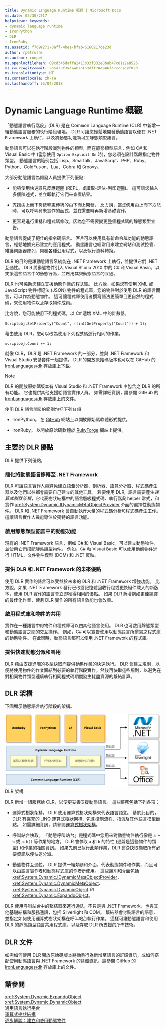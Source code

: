 ```yaml
---
title: Dynamic Language Runtime 概觀 | Microsoft Docs
ms.date: 03/30/2017
helpviewer_keywords:
- dynamic language runtime
- IronPython
- DLR
- IronRuby
ms.assetid: f769a271-8aff-4bea-bfab-6160217ce23d
author: rpetrusha
ms.author: ronpet
ms.openlocfilehash: 09cd345daffa2418b33f032e8bab47c81e2a8526
ms.sourcegitcommit: 3d5d33f384eeba41b2dff79d096f47ccc8d8f03d
ms.translationtype: HT
ms.contentlocale: zh-TW
ms.lasthandoff: 05/04/2018
---
```

# <a name="dynamic-language-runtime-overview"></a>Dynamic Language Runtime 概觀
「動態語言執行階段」(DLR) 是在 Common Language Runtime (CLR) 中新增一組動態語言服務的執行階段環境。 DLR 可讓您輕鬆地開發動態語言以便在 .NET Framework 上執行，以及將動態功能新增至靜態類型語言。  
  
 動態語言可以在執行階段識別物件的類型，而在靜態類型語言，例如 C# 和 Visual Basic 中 (當您使用 `Option Explicit On` 時)，您必須在設計階段指定物件類型。 動態語言的範例包括 Lisp、Smalltalk、JavaScript、PHP、Ruby、Python、ColdFusion、Lua、Cobra 和 Groovy。  
  
 大部分動態語言為開發人員提供下列優點：  
  
-   能夠使用快速意見反應迴圈 (REPL，或讀取-評估-列印迴圈)。 這可讓您輸入多個陳述式，並立即執行它們來查看結果。  
  
-   支援由上而下開發和更傳統的由下而上開發。 比方說，當您使用由上而下方法時，可以呼叫尚未實作的函式，並在需要時再新增基礎實作。  
  
-   更容易進行重構和程式碼修改，因為您不需要變更整個程式碼的靜態類型宣告。  
  
 動態語言促成了絕佳的指令碼語言。 客戶可以使用具有新命令和功能的動態語言，輕鬆地擴充已建立的應用程式。 動態語言也經常用來建立網站和測試控管、維護伺服器陣列、開發各種公用程式，以及執行資料轉換。  
  
 DLR 的目的是讓動態語言系統能在 .NET Framework 上執行，並提供它們 .NET 互通性。 DLR 將動態物件引入 Visual Studio 2010 中的 C# 和 Visual Basic，以支援這些語言中的動態行為，並啟用其與動態語言的互通。  
  
 DLR 也可協助您建立支援動態作業的程式庫。 比方說，如果您有使用 XML 或 JavaScript 物件標記法 (JSON) 物件的程式庫，您的物件對於使用 DLR 的語言而言，可以作為動態物件。 這可讓程式庫使用者撰寫語法更簡單且更自然的程式碼，來使用物件以及存取物件成員。  
  
 比方說，您可能使用下列程式碼，以 C# 遞增 XML 中的計數器。  
  
 `Scriptobj.SetProperty("Count", ((int)GetProperty("Count")) + 1);`  
  
 藉由使用 DLR，您可以改為使用下列程式碼進行相同的作業。  
  
 `scriptobj.Count += 1;`  
  
 就像 CLR，DLR 是 .NET Framework 的一部分，並與 .NET Framework 和 Visual Studio 安裝套件一起提供。 DLR 的開放原始碼版本也可以在 GitHub 的 [IronLanguages/dlr](https://github.com/IronLanguages/dlr) 存放庫上下載。  
  
> [!NOTE]
>  DLR 的開放原始碼版本有 Visual Studio 和 .NET Framework 中包含之 DLR 的所有功能。 它也提供其他支援給語言實作人員。 如需詳細資訊，請參閱 GitHub 的 [IronLanguages/dlr](https://github.com/IronLanguages/dlr) 存放庫上的文件。 
  
 使用 DLR 語言開發的範例包括下列各項：  
  
-   IronPython。 在 [GitHub](https://github.com/IronLanguages/ironpython2) 網站上以開放原始碼軟體形式提供。  
  
-   IronRuby。 以開放原始碼軟體於 [RubyForge](http://go.microsoft.com/fwlink/?LinkId=141044) 網站上提供。  
  
## <a name="primary-dlr-advantages"></a>主要的 DLR 優點  
 DLR 提供下列優點。  
  
### <a name="simplifies-porting-dynamic-languages-to-the-net-framework"></a>簡化將動態語言移轉至 .NET Framework  
 DLR 可讓語言實作人員避免建立語彙分析器、剖析器、語意分析器、程式碼產生器以及他們以往都會需要自己建立的其他工具。 若要使用 DLR，語言需要產生*運算式樹狀架構*，它代表樹狀結構中的語言層級程式碼、執行階段 helper 常式，和實作 <xref:System.Dynamic.IDynamicMetaObjectProvider> 介面的選擇性動態物件。 DLR 和 .NET Framework 會自動執行大量的程式碼分析和程式碼產生工作。 這讓語言實作人員能專注於獨特的語言功能。  
  
### <a name="enables-dynamic-features-in-statically-typed-languages"></a>啟用靜態類型語言中的動態功能  
 現有的 .NET Framework 語言，例如 C# 和 Visual Basic，可以建立動態物件，並使用它們搭配靜態類型物件。 例如，C# 和 Visual Basic 可以使用動態物件進行 HTML、文件物件模型 (DOM) 和 .NET 反映。  
  
### <a name="provides-future-benefits-of-the-dlr-and-net-framework"></a>提供 DLR 和 .NET Framework 的未來優點  
 使用 DLR 實作的語言可以受益於未來的 DLR 和 .NET Framework 增強功能。 比方說，如果 .NET Framework 發行已改善記憶體回收行程或更快組件載入的新版本，使用 DLR 實作的語言會立即獲得相同的優點。 如果 DLR 新增例如更佳編譯的最佳化作業，使用 DLR 實作的所有語言效能也會改善。  
  
### <a name="enables-sharing-of-libraries-and-objects"></a>啟用程式庫和物件的共用  
 實作在一種語言中的物件和程式庫可以由其他語言使用。 DLR 也可啟用靜態類型和動態語言之間的交互操作。 例如，C# 可以宣告使用以動態語言所撰寫之程式庫的動態物件。 在此同時，動態語言都可以使用 .NET Framework 的程式庫。  
  
### <a name="provides-fast-dynamic-dispatch-and-invocation"></a>提供快速動態分派和叫用  
 DLR 藉由支援進階的多型快取而提供動態作業的快速執行。 DLR 會建立規則，以便將使用物件的作業繫結到必要的執行階段實作，然後再快取這些規則，以避免在對相同物件類型連續執行相同程式碼期間發生耗盡資源的繫結計算。  
  
## <a name="dlr-architecture"></a>DLR 架構  
 下圖顯示動態語言執行階段的架構。  
  
 ![Dynamic Language Runtime 架構概觀](../../../docs/framework/reflection-and-codedom/media/dlr-archoverview.png "DLR_ArchOverview")  
DLR 架構  
  
 DLR 新增一組服務給 CLR，以便更妥善支援動態語言。 這些服務包括下列各項：  
  
-   運算式樹狀架構。 DLR 使用運算式樹狀架構來代表語言語意。 基於此目的，DLR 有擴充的 LINQ 運算式樹狀架構，包含控制流程、指派及其他語言模型節點。 如需詳細資訊，請參閱[運算式樹狀架構](http://msdn.microsoft.com/library/fb1d3ed8-d5b0-4211-a71f-dd271529294b)。  
  
-   呼叫站台快取。 「動態呼叫站台」是程式碼中您用來對動態物件執行像是 `a + b` 或 `a.b()` 等作業的地方。 DLR 會快取 `a` 和 `b` 的特性 (通常是這些物件的類型) 和作業的相關資訊。 如果先前已執行此類作業，DLR 會從快取擷取所有必要資訊以便快速分派。  
  
-   動態物件互通性。 DLR 提供一組類別和介面，代表動態物件和作業，而且可以由語言實作者和動態程式庫的作者所使用。 這些類別和介面包括 <xref:System.Dynamic.IDynamicMetaObjectProvider>、<xref:System.Dynamic.DynamicMetaObject>、<xref:System.Dynamic.DynamicObject> 和 <xref:System.Dynamic.ExpandoObject>。  
  
 DLR 使用呼叫站台中的繫結器來進行通訊，不只是與 .NET Framework，也與其他基礎結構和服務通訊，包括 Silverlight 和 COM。 繫結器會封裝語言的語意，並指定如何使用運算式樹狀架構在呼叫站台執行作業。 這樣可讓動態語言和使用 DLR 的靜態類型語言共用程式庫，以及存取 DLR 所支援的所有技術。  
  
## <a name="dlr-documentation"></a>DLR 文件  
 如需如何使用 DLR 開放原始碼版本將動態行為新增至語言的詳細資訊，或如何搭配使用動態語言與 .NET Framework 的詳細資訊，請參閱 GitHub 的 [IronLanguages/dlr](https://github.com/IronLanguages/dlr/tree/master/Docs) 存放庫上的文件。  
  
## <a name="see-also"></a>請參閱  
 <xref:System.Dynamic.ExpandoObject>  
 <xref:System.Dynamic.DynamicObject>  
 [通用語言執行平台](../../../docs/standard/clr.md)  
 [運算式樹狀結構](http://msdn.microsoft.com/library/fb1d3ed8-d5b0-4211-a71f-dd271529294b)  
 [逐步解說：建立和使用動態物件](~/docs/csharp/programming-guide/types/walkthrough-creating-and-using-dynamic-objects.md)
